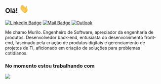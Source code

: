 <h2> Olá! <img src="https://raw.githubusercontent.com/ABSphreak/ABSphreak/master/gifs/Hi.gif" width="30px"></h2>

[![Linkedin Badge](https://img.shields.io/badge/-Murilo%20Duarte-blue?style=flat-square&logo=Linkedin&logoColor=white&link=https://www.linkedin.com/in/muriloduarteg/)](https://www.linkedin.com/in/muriloduarteg/)
[![Mail Badge](https://img.shields.io/badge/-muriloduartegoncalves@gmail.com-D44638?style=flat-square&logo=gmail&logoColor=white&link=mailto:muriloduartegoncalves@gmail.com)](mailto:muriloduartegoncalves@gmail.com)
[![Outlook](https://img.shields.io/badge/-muriloduartegoncalves@hotmail.com-0078D4?style=flat&logo=Microsoft-Outlook&logoColor=white)](mailto:muriloduartegoncalves@hotmail.com)

Me chamo Murilo. Engenheiro de Software, apreciador da engenharia de produtos. Desenvolvedor back-end, entusiasta do desenvolvimento front-end, fascinado pela criação de produtos digitais e gerenciamento de projetos de TI, aficionado em criação de soluções para problemas cotidianos. 

### No momento estou trabalhando com

<code><a><img height="50" src="https://www.vectorlogo.zone/logos/ruby-lang/ruby-lang-horizontal.svg"></a></code>
